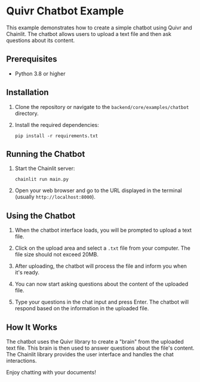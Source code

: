 # Quivr Chatbot Example

This example demonstrates how to create a simple chatbot using Quivr and Chainlit. The chatbot allows users to upload a text file and then ask questions about its content.

## Prerequisites

- Python 3.8 or higher

## Installation

1. Clone the repository or navigate to the `backend/core/examples/chatbot` directory.

2. Install the required dependencies:

   ```
   pip install -r requirements.txt
   ```

## Running the Chatbot

1. Start the Chainlit server:

   ```
   chainlit run main.py
   ```

2. Open your web browser and go to the URL displayed in the terminal (usually `http://localhost:8000`).

## Using the Chatbot

1. When the chatbot interface loads, you will be prompted to upload a text file.

2. Click on the upload area and select a `.txt` file from your computer. The file size should not exceed 20MB.

3. After uploading, the chatbot will process the file and inform you when it's ready.

4. You can now start asking questions about the content of the uploaded file.

5. Type your questions in the chat input and press Enter. The chatbot will respond based on the information in the uploaded file.

## How It Works

The chatbot uses the Quivr library to create a "brain" from the uploaded text file. This brain is then used to answer questions about the file's content. The Chainlit library provides the user interface and handles the chat interactions.

Enjoy chatting with your documents!
